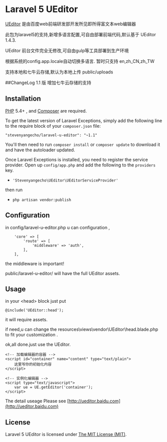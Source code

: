 Laravel 5  UEditor
=============

[UEditor](http://ueditor.baidu.com) 是由百度web前端研发部开发所见即所得富文本web编辑器

此包为laravel5的支持,新增多语言配置,可自由部署前端代码,默认基于 UEditor 1.4.3.

UEditor 前台文件完全无修改,可自由gulp等工具部署到生产环境
 
根据系统的config.app.locale自动切换多语言. 暂时只支持 en,zh_CN,zh_TW

支持本地和七牛云存储,默认为本地上传 public/uploads

##ChangeLog
 1.1 版 增加七牛云存储的支持

## Installation

[PHP](https://php.net) 5.4+ , and [Composer](https://getcomposer.org) are required.

To get the latest version of Laravel Exceptions, simply add the following line to the require block of your `composer.json` file:

```
"stevenyangecho/laravel-u-editor": "~1.1"
```

You'll then need to run `composer install` or `composer update` to download it and have the autoloader updated.

Once Laravel Exceptions is installed, you need to register the service provider. Open up `config/app.php` and add the following to the `providers` key.

* `'Stevenyangecho\UEditor\UEditorServiceProvider'`

then run 

* `php artisan vendor:publish`



## Configuration

 in config/laravel-u-editor.php u can configuration ,

        'core' => [
            'route' => [
                'middleware' => 'auth',
            ],
        ],
 the middleware is important!
 
 public/laravel-u-editor/ will  have  the  full UEditor assets.
 


## Usage

in  your \<head>  block just put 

    @include('UEditor::head');
    
   it will require  assets.
   
   if need,u can change the resources\views\vendor\UEditor\head.blade.php
    to fit your customization .
    
   ok,all done.just use the UEditor.
   
   

    <!-- 加载编辑器的容器 -->
    <script id="container" name="content" type="text/plain">
        这里写你的初始化内容
    </script>

    <!-- 实例化编辑器 -->
    <script type="text/javascript">
        var ue = UE.getEditor('container');
    </script>


The detail useage Please see [http://ueditor.baidu.com](http://ueditor.baidu.com) 


## License

Laravel 5  UEditor is licensed under [The MIT License (MIT)](LICENSE).
